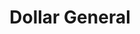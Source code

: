 ---
title: "Dollar General"
url: /tallahassee/dollar-general-west-tennessee-street/
shop: Kramladen
---